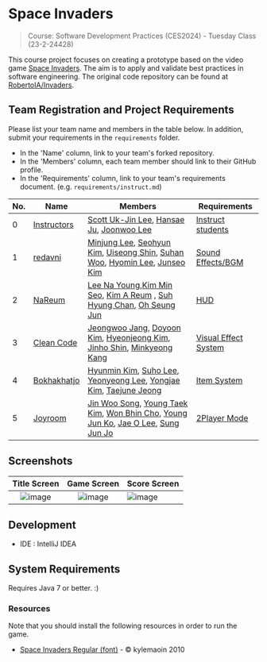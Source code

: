 # Space Invaders

> Course: Software Development Practices (CES2024) - Tuesday Class (23-2-24428)

This course project focuses on creating a prototype based on the video game [Space Invaders](https://en.wikipedia.org/wiki/Space_Invaders). The aim is to apply and validate best practices in software engineering. The original code repository can be found at [RobertoIA/Invaders](https://github.com/RobertoIA/Invaders).

## Team Registration and Project Requirements

Please list your team name and members in the table below. In addition, submit your requirements in the `requirements` folder.

- In the 'Name' column, link to your team's forked repository.
- In the 'Members' column, each team member should link to their GitHub profile.
- In the 'Requirements' column, link to your team's requirements document. (e.g. `requirements/instruct.md`)

| No. | Name                                | Members                                                                                                                                                                              | Requirements                                                                              |
|-----|-------------------------------------|--------------------------------------------------------------------------------------------------------------------------------------------------------------------------------------|-------------------------------------------------------------------------------------------|
| 0   | [Instructors](https://github.com/Verssae/Invaders) | [Scott Uk-Jin Lee](https://github.com/scottukjinlee/scottukjinlee), [Hansae Ju](https://github.com/Verssae/Verssae), [Joonwoo Lee](https://github.com/PurpleBananass/PurpleBananass) | [Instruct students](requirements/instruct.md)                                             |
| 1   | [redavni](https://github.com/redavni1/Invaders) | [Minjung Lee](https://github.com/minjung0067/minjung0067), [Seohyun Kim](https://github.com/Deep-of-Machine/Deep-of-Machine), [Uiseong Shin](https://github.com/Eui-seong/Eui-seong), [Suhan Woo](https://github.com/Woo-Su-Han/Woo-Su-Han), [Hyomin Lee](https://github.com/daxnii/daxnii), [Junseo Kim](https://github.com/sseeoo81/sseeoo81) | [Sound Effects/BGM](requirements/redavni.md)                                              |
| 2   | [NaReum](https://github.com/sbene0215/Invaders)            | [Lee Na Young](https://github.com/leeenaayoung/leeenaayoung),[Kim Min Seo](https://github.com/ilunxey/ilunxey), [Kim A Reum](https://github.com/dkfma0817/dkfma0817) , [Suh Hyung Chan](https://github.com/sbene0215/2023_SDP_Space_Invader), [Oh Seung Jun](https://github.com/HunminJeongUm/HunminJeongUm)                                                                                                                                       | [HUD](https://github.com/sbene0215/Invaders/blob/main/requirements/NaReum.md)             |
| 3   | [Clean Code](https://github.com/Clean-Code-Team/Invaders) | [Jeongwoo Jang](https://github.com/jeongwoo903/jang_jeongwoo), [Doyoon Kim](https://github.com/doyoon323/doyoon323.git), [Hyeonjeong Kim](https://github.com/258xsw/258xsw), [Jinho Shin](https://github.com/NiceGuy1313/shinjinho), [Minkyeong Kang](https://github.com/alicek0/alicek0) | [Visual Effect System](requirements/CleanCode.md)                                         |
| 4   | [Bokhakhatjo](https://github.com/khmrang2/Invaders) | [Hyunmin Kim](https://github.com/khmrang2/kimhyunmin#kimhyunmin), [Suho Lee](https://github.com/suhoco/TempRepository), [Yeonyeong Lee](https://github.com/LeeYeoNyeong/Invaders), [Yongjae Kim](https://github.com/Songforthesilent/Songforthesilent.git), [Taejune Jeong](https://github.com/jtaejune1159/jtaejune1159) | [Item System](https://github.com/khmrang2/Invaders/blob/main/requirements/Bokhakhatjo.md) |
| 5   | [Joyroom](https://github.com/chowonbhin/Invaders) | [Jin Woo Song](https://github.com/puppleberry/puppleberry), [Young Taek Kim](https://github.com/zT4ek/zT4ek), [Won Bhin Cho](https://github.com/chowonbhin/Invaders), [Young Jun Ko](https://github.com/youngjun1227/youngjun1227), [Jae O Lee](https://github.com/LeeJaeO/LeeJaeO), [Sung Jun Jo](https://github.com/Jo-SungJun/Jo-SungJun) | [2Player Mode](requirements/Joyroom.md)                                                   | 


## Screenshots

Title Screen               |  Game Screen              | Score Screen
:-------------------------:|:-------------------------:|:---------
![image](https://user-images.githubusercontent.com/69495129/136980139-7ad6adab-3f11-4711-b0a6-341080aa3361.png)   |  ![image](https://user-images.githubusercontent.com/69495129/136980236-c5d9ef85-f09a-47a7-b9d9-948f7b624002.png)|![image](https://user-images.githubusercontent.com/69495129/136980681-93dcadaf-08cb-48d8-90c9-68c651a115c9.png)


## Development

- IDE : IntelliJ IDEA

## System Requirements
Requires Java 7 or better. :)

### Resources

Note that you should install the following resources in order to run the game.


- [Space Invaders Regular (font)](http://www.fonts2u.com/space-invaders-regular.font) - &copy; kylemaoin 2010
